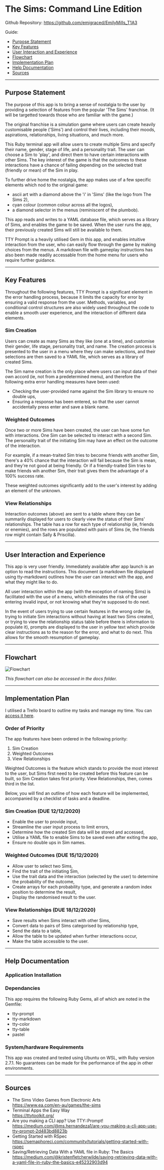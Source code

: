 # The Sims: Command Line Edition

Github Repository: https://github.com/emigraced/EmilyMills_T1A3  

Guide: 
- [Purpose Statement](#Purpose-Statement)
- [Key Features](#Key-Features)
- [User Interaction and Experience](#User-Interaction-and-Experience)
- [Flowchart](#Flowchart)
- [Implementation Plan](#Implementation-Plan)
- [Help Documentation](#Help-Documentation)
- [Sources](#Sources)

---
## Purpose Statement

The purpose of this app is to bring a sense of nostalgia to the user by providing a selection of features from the popular 'The Sims' franchise. (It will be targetted towards those who are familiar with the game.)

The original franchise is a simulation game where users can create heavily customisable people ('Sims') and control their lives, including their moods, aspirations, relationships, living situations, and much more. 

This Ruby terminal app will allow users to create multiple Sims and specify their name, gender, stage of life, and a personality trait. The user can choose a Sim to 'play', and direct them to have certain interactions with other Sims. The key interest of the game is that the outcomes to these interactions have a chance of failing depending on the selected trait (friendly or mean) of the Sim in play. 

To further drive home the nostalgia, the app makes use of a few specific elements which nod to the original game: 
- ascii art with a diamond above the 'i' in 'Sims' (like the logo from The Sims 2),
- cyan colour (common colour across all the logos),
- a diamond selector in the menus (reminiscent of the plumbob).

This app reads and writes to a YAML database file, which serves as a library of Sims, and enables the game to be saved. When the user runs the app, their previously created Sims will still be available to them. 

TTY Prompt is a heavily utilised Gem in this app, and enables intuitive interaction from the user, who can easily flow through the game by making choices from the menus. A markdown file with gameplay instructions has also been made readily accessable from the home menu for users who require further guidance.

---
## Key Features

Throughout the following features, TTY Prompt is a significant element in the error handling process, because it limits the capacity for error by ensuring a valid response from the user. Methods, variables, and conditional control structures are also widely used throughout the code to enable a smooth user experience, and the interaction of different data elements.

### Sim Creation

Users can create as many Sims as they like (one at a time), and customise their gender, life stage, personality trait, and name. The creation process is presented to the user in a menu where they can make selections, and their selections are then saved to a YAML file, which serves as a library of created Sims. 

The Sim name creation is the only place where users can input data of their own accord (ie, not from a predetermined menu), and therefore the following extra error handling measures have been used: 
- Checking the user-provided name against the Sim library to ensure no double ups,
- Ensuring a response has been entered, so that the user cannot accidentally press enter and save a blank name. 

### Weighted Outcomes

Once two or more Sims have been created, the user can have some fun with interactions. One Sim can be selected to interact with a second Sim. The personality trait of the initiating Sim may have an effect on the outcome of the interaction. 

For example, if a mean-traited Sim tries to become friends with another Sim, there's a 40% chance that the interaction will fail because the Sim is mean, and they're not good at being friendly. Or if a friendly-traited Sim tries to make friends wih another Sim, their trait gives them the advantage of a 100% success rate. 

These weighted outcomes significantly add to the user's interest by adding an element of the unknown.

### View Relationships

Interaction outcomes (above) are sent to a table where they can be summarily displayed for users to clearly view the status of their Sims' relationships. The table has a row for each type of relationship (ie, friends or enemies), and the rows are populated with pairs of Sims (ie, the friends row might contain Sally & Priscilla).

---
## User Interaction and Experience

This app is very user friendly. Immediately available after app launch is an option to read the instructions. This document (a markdown file displayed using tty-markdown) outlines how the user can interact with the app, and what they might like to do.

All user interaction within the app (with the exception of naming Sims) is facilitated with the use of a menu, which eliminates the risk of the user entering invalid input, or not knowing what they're supposed to do next.

In the event of users trying to use certain features in the wrong order (ie, trying to initiate Sim interactions without having at least two Sims created, or trying to view the relationship status table before there is information to populate it), prompts are displayed to the user in yellow text which provide clear instructions as to the reason for the error, and what to do next. This allows for the smooth resumption of gameplay.

---
## Flowchart 

![Flowchart](docs/T1A3_Flowchart.png)

*This flowchart can also be accessed in the docs folder.*

---
## Implementation Plan 

I utilised a Trello board to outline my tasks and manage my time. You can [access it here](https://trello.com/b/TUebzU4P/term-1-terminal-project).

### Order of Priority

The app features have been ordered in the following priority:
1. Sim Creation
2. Weighted Outcomes
3. View Relationships

Weighted Outcomes is the feature which stands to provide the most interest to the user, but Sims first need to be created before this feature can be built, so Sim Creation takes first priority. View Relationships, then, comes third in the list.

Below, you will find an outline of how each feature will be implemented, accompanied by a checklist of tasks and a deadline.

### Sim Creation (DUE 12/12/2020)

- Enable the user to provide input,
- Streamline the user input process to limit errors,
- Determine how the created Sim data will be stored and accessed, 
- Utilise a YAML file to enable Sims to be saved even after exiting the app,
- Ensure no double ups in Sim names.

### Weighted Outcomes (DUE 15/12/2020)
- Allow user to select two Sims, 
- Find the trait of the initiating Sim,
- Use the trait data and the interaction (selected by the user) to determine the probability of the outcome,
- Create arrays for each probability type, and generate a random index position to determine the result,
- Display the randomised result to the user.

### View Relationships (DUE 18/12/2020)
- Save results when Sims interact with other Sims,
- Convert data to pairs of Sims categorised by relationship type,
- Send the data to a table, 
- Allow the table to be updated when further interactions occur,
- Make the table accessible to the user.

---
## Help Documentation


### Application Installation


### Dependancies

This app requires the following Ruby Gems, all of which are noted in the Gemfile:
- tty-prompt
- tty-markdown
- tty-color
- tty-table
- pastel

### System/hardware Requirements

This app was created and tested using Ubuntu on WSL, with Ruby version 2.7.1. No guarantees can be made for the performance of the app in other environments.

---
## Sources
- The Sims Video Games from Electronic Arts  
https://www.ea.com/en-au/games/the-sims
- Terminal Apps the Easy Way  
https://ttytoolkit.org/
- Are you making a CLI app? Use TTY::Prompt!  
https://medium.com/@ms.hernandeza1/are-you-making-a-cli-app-use-tty-prompt-2d483bd8823b
- Getting Started with RSpec  
https://semaphoreci.com/community/tutorials/getting-started-with-rspec
- Saving/Retrieving Data With a YAML file in Ruby: The Basics  
https://medium.com/@kristenfletcherwilde/saving-retrieving-data-with-a-yaml-file-in-ruby-the-basics-e45232903d94
